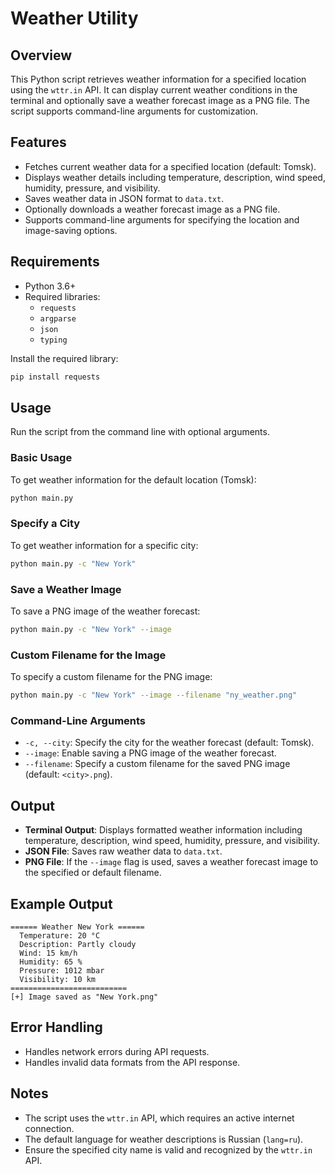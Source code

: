 # Weather Utility

## Overview
This Python script retrieves weather information for a specified location using the `wttr.in` API. It can display current weather conditions in the terminal and optionally save a weather forecast image as a PNG file. The script supports command-line arguments for customization.

## Features
- Fetches current weather data for a specified location (default: Tomsk).
- Displays weather details including temperature, description, wind speed, humidity, pressure, and visibility.
- Saves weather data in JSON format to `data.txt`.
- Optionally downloads a weather forecast image as a PNG file.
- Supports command-line arguments for specifying the location and image-saving options.

## Requirements
- Python 3.6+
- Required libraries:
  - `requests`
  - `argparse`
  - `json`
  - `typing`

Install the required library:
```bash
pip install requests
```

## Usage
Run the script from the command line with optional arguments.

### Basic Usage
To get weather information for the default location (Tomsk):
```bash
python main.py
```

### Specify a City
To get weather information for a specific city:
```bash
python main.py -c "New York"
```

### Save a Weather Image
To save a PNG image of the weather forecast:
```bash
python main.py -c "New York" --image
```

### Custom Filename for the Image
To specify a custom filename for the PNG image:
```bash
python main.py -c "New York" --image --filename "ny_weather.png"
```

### Command-Line Arguments
- `-c, --city`: Specify the city for the weather forecast (default: Tomsk).
- `--image`: Enable saving a PNG image of the weather forecast.
- `--filename`: Specify a custom filename for the saved PNG image (default: `<city>.png`).

## Output
- **Terminal Output**: Displays formatted weather information including temperature, description, wind speed, humidity, pressure, and visibility.
- **JSON File**: Saves raw weather data to `data.txt`.
- **PNG File**: If the `--image` flag is used, saves a weather forecast image to the specified or default filename.

## Example Output
```plaintext
====== Weather New York ======
  Temperature: 20 °C
  Description: Partly cloudy
  Wind: 15 km/h
  Humidity: 65 %
  Pressure: 1012 mbar
  Visibility: 10 km
==========================
[+] Image saved as "New York.png"
```

## Error Handling
- Handles network errors during API requests.
- Handles invalid data formats from the API response.

## Notes
- The script uses the `wttr.in` API, which requires an active internet connection.
- The default language for weather descriptions is Russian (`lang=ru`).
- Ensure the specified city name is valid and recognized by the `wttr.in` API.
